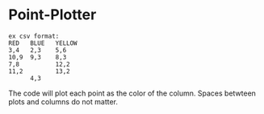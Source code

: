 # Point-Plotter
```
ex csv format:
RED   BLUE   YELLOW
3,4   2,3    5,6
10,9  9,3    8,3
7,8          12,2
11,2         13,2
      4,3
```      
      
      
The code will plot each point as the color of the column. Spaces betwteen plots and columns do not matter. 
